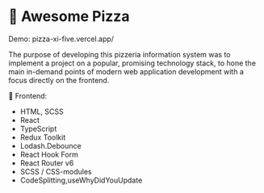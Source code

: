 # 🍕 Awesome Pizza

Demo: pizza-xi-five.vercel.app/

The purpose of developing this pizzeria information system was to implement a project on a popular, promising technology stack, to hone the main in-demand points of modern web application development with a focus directly on the frontend.

🌝 Frontend:

- HTML, SCSS
- React
- TypeScript
- Redux Toolkit
- Lodash.Debounce
- React Hook Form 
- React Router v6
- SCSS / CSS-modules
- CodeSplitting,useWhyDidYouUpdate

